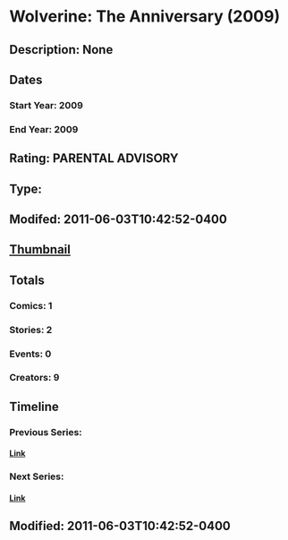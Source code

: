 # Wolverine: The Anniversary (2009)
## Description: None
## Dates
### Start Year: 2009
### End Year: 2009
## Rating: PARENTAL ADVISORY
## Type: 
## Modifed: 2011-06-03T10:42:52-0400
## [Thumbnail](http://i.annihil.us/u/prod/marvel/i/mg/f/40/4c7cd642bfc6a.jpg)
## Totals
### Comics: 1
### Stories: 2
### Events: 0
### Creators: 9
## Timeline
### Previous Series: 
#### [Link]()
### Next Series: 
#### [Link]()
## Modified: 2011-06-03T10:42:52-0400